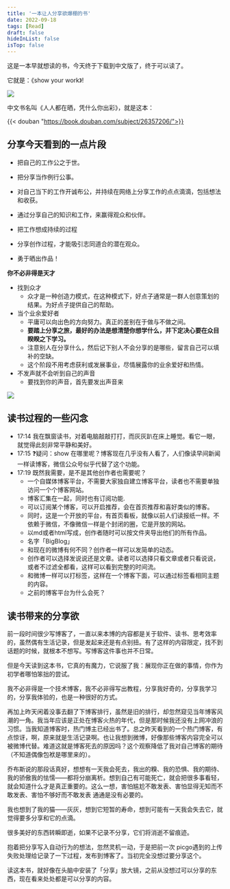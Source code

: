 ```yaml
---
title: '一本让人分享欲爆棚的书'
date: 2022-09-18
tags: [Read]
draft: false
hideInList: false
isTop: false
---
```

这是一本早就想读的书，今天终于下载到中文版了，终于可以读了。


它就是：《show your work》! 

![](https://s2.loli.net/2022/09/18/8C5DodzNxSTpaAm.png)

<!--more-->

中文书名叫《人人都在晒，凭什么你出彩》，就是这本：

{{< douban "https://book.douban.com/subject/26357206/">}}

## 分享今天看到的一点片段

- 把自己的工作公之于世。

- 把分享当作例行公事。

- 对自己当下的工作开诚布公，并持续在网络上分享工作的点点滴滴，包括想法和收获。

- 通过分享自己的知识和工作，来赢得观众和伙伴。

- 把工作想成持续的过程
- 分享创作过程，才能吸引志同道合的潜在观众。
- 勇于晒出作品！

**你不必非得是天才**

- 找到众才
	- 众才是一种创造力模式，在这种模式下，好点子通常是一群人创意策划的结果。为好点子提供自己的帮助。
- 当个业余爱好者
	- 平庸可以向出色的方向努力。真正的差别在于做与不做之间。
	- **要踏上分享之旅，最好的办法是想清楚你想学什么，并下定决心要在众目睽睽之下学习。**
	- 注意别人在分享什么，然后记下别人不会分享的是哪些，留言自己可以填补的空缺。
	- 这个阶段不用考虑获利或发展事业，尽情展露你的业余爱好和热情。
- 不发声就不会听到自己的声音
	- 要找到你的声音，首先要发出声音来

![](https://s2.loli.net/2022/09/18/XBTWuexrfGSPoIa.png)


## 读书过程的一些闪念

- 17:14 我在飘窗读书，对着电脑敲敲打打，而灰灰趴在床上睡觉。看它一眼，就觉得此刻非常平静和美好。
- 17:15 ❓疑问：show 在哪里呢？博客现在几乎没有人看了，人们像读早间新闻一样读博客，微信公众号似乎代替了这个功能。
- 17:19 既然我需要，是不是其他创作者也需要呢？
	- 一个自媒体博客平台，不需要大家独自建立博客平台，读者也不需要单独访问一个个博客网站。
	- 博客汇集在一起，同时也有订阅功能.
	- 可以订阅某个博客，可以开启推荐，会在首页推荐和喜好类似的博客。
	- 同时，这是一个开放的平台，有首页看板，就像以前人们读报纸一样。不依赖于微信，不像微信一样是个封闭的圈，它是开放的网站。
	- 以md或者html写成，创作者随时可以按文件夹导出他们的所有作品。
	- 名字「BigBlog」
	- 和现在的微博有何不同？创作者一样可以发简单的动态。
	- 创作者可以选择发说说还是文章。读者可以选择只看文章或者只看说说，或者不过滤全都看，这样可以看到完整的时间流。
	- 和微博一样可以打标签，这样在一个博客下面，可以通过标签看相同主题的内容。
	- 之前的博客平台为什么会死？

## 读书带来的分享欲

前一段时间很少写博客了，一直以来本博的内容都是关于软件、读书、思考效率的，虽然偶有生活记录，但是发起来还是有点别扭。有了这样的内容限定，找不到话题的时候，就根本不想写。写博客这件事也并不日常。

但是今天读到这本书，它真的有魔力，它说服了我：展现你正在做的事情，你作为初学者哪怕笨拙的尝试。

我不必非得是一个技术博客，我不必非得写出教程，分享我好奇的，分享我学习的，分享我体验的，也是一种很好的方式。

再加上昨天闲着没事去翻了下博客排行，虽然是旧的排行，却忽然窥见当年博客风潮的一角。我当年应该是正处在博客火热的年代，但是那时候我还没有上网冲浪的习惯。当我知道博客时，热门博主已经出书了。总之昨天看到的一个热门博客，有点惊讶，啊，原来就是生活记录啊。也让我想到微博，好像那些博客内容完全可以被微博代替。难道这就是博客死去的原因吗？这个观察降低了我对自己博客的期待（不知道偶像包袱是哪里来的）。

乔布斯说的那段话真好，想想有一天我会死去，我出的糗、我的恐惧、我的期待、我的骄傲我的怯懦——都将分崩离析。想到自己有可能死亡，就会把很多事看轻，就会知道什么才是真正重要的。这么一想，害怕尴尬不敢发表、害怕显得无知而不敢发表、害怕不够好而不敢发表 通通是没有必要的。

我也想到了我的猫——灰灰，想到它短暂的寿命，想到可能有一天我会失去它，就觉得要多分享和它的点滴。

很多美好的东西转瞬即逝，如果不记录不分享，它们将消逝不留痕迹。

抱着把分享写入自动行为的想法，忽然灵机一动，于是把前一次 picgo遇到的上传失败处理给记录了一下过程，发布到博客了。当初完全没想过要分享这个。

读这本书，就好像在头脑中安装了「分享」放大镜，之前从没想过可以分享的东西，现在看来处处都是可以分享的内容。
